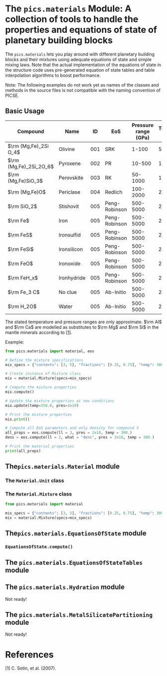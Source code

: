 # The ```pics.materials``` Module: A collection of tools to handle the properties and equations of state of planetary building blocks

The ```pics.materials``` lets you play around with different planetary building blocks and their mixtures using adequate equations of state and simple mixing laws. Note that the actual implementation of the equations of state in the structure code uses pre-generated equation of state tables and table interpolation algorithms to boost performance.

Note: The following examples do not work yet as names of the classes and methods in the source files is not compatible with the naming convention of PICSE.

## Basic Usage

| Compound | Name | ID  | EoS      | Pressure range (GPa) | Temperature range (K) | Literature |
|----------|------|-----|----------|----------------------|-----------------------|------------|
| $\rm (Mg,Fe)_2Si O_4$  | Olivine | 001 | SRK      | 1-100                | 50-200                | Ref 1      |
| $\rm (Mg,Fe)_2Si_2O_6$  | Pyroxene | 002 | PR       | 10-500               | 100-300               | Ref 2      |
| $\rm (Mg,Fe)SiO_3$  | Perovskite | 003 | RK       | 50-1000              | 150-400               | Ref 3      |
| $\rm (Mg,Fe)O$   | Periclase | 004 | Redlich | 100-2000             | 200-500               | Ref 4      |
| $\rm SiO_2$  | Stishovit | 005 | Peng-Robinson | 500-5000        | 250-600               | Ref 5      |
| $\rm Fe$  | Iron | 005 | Peng-Robinson | 500-5000        | 250-600               | Ref 5      |
| $\rm FeS$  | Ironsulfid | 005 | Peng-Robinson | 500-5000        | 250-600               | Ref 5      |
| $\rm FeSi$  | Ironsilicon | 005 | Peng-Robinson | 500-5000        | 250-600               | Ref 5      |
| $\rm FeO$  | Ironoxide |  005 | Peng-Robinson | 500-5000        | 250-600               | Ref 5      |
| $\rm FeH_x$  | Ironhydride | 005 | Peng-Robinson | 500-5000        | 250-600               | Ref 5      |
| $\rm Fe_3 C$  | No clue | 005 | Ab-Initio | 500-5000        | 250-600               | Ref 5      |
| $\rm H_2O$  | Water | 005 | Ab-Initio | 500-5000        | 250-600               | Ref 5      |

The stated temperature and pressure ranges are only approximate. $\rm Al$ and $\rm Ca$ are modelled as substitutes to $\rm Mg$ and $\rm Si$ in the mantle minerals according to [[1]](#1).

Example:

```python
from pics.materials import material, eos

# Define the mixture specifications
mix_specs = {"contents": [3, 5], "fractions": [0.25, 0.75], "temp": 300.0, "pres": 2e10}

# Create instance of Mixture class
mix = material.Mixture(specs=mix_specs)

# Compute the mixture properties
mix.compute()

# Update the mixture properties at new conditions
mix.update(temp=350.0, pres=3e10)

# Print the mixture properties
mix.print()

# Compute all EoS parameters and only density for compound 3
all_props = eos.compute(ll = 3, pres = 2e10, temp = 300.)
dens = eos.compute(ll = 3, what = "dens", pres = 2e10, temp = 300.)

# Print the material properties
print(all_props)
```

## The```pics.materials.Material``` module

### The ```Material.Unit``` class

### The ```Material.Mixture``` class

```python
from pics.meterials import material

mix_specs = {"contents": [3, 5], "fractions": [0.25, 0.75], "temp": 300.0, "pres": 2e10}
mix = material.Mixture(specs=mix_specs)
```

## The```pics.materials.EquationsOfState``` module

### ```EquationsOfState.compute()```

## The ```pics.materials.EquationsOfStateTables``` module

## The ```pics.materials.Hydration``` module

Not ready!

## The ```pics.materials.MetalSilicatePartitioning``` module

Not ready!

# References

<a id="1">[1]</a> 
C. Sotin, et al. (2007).
